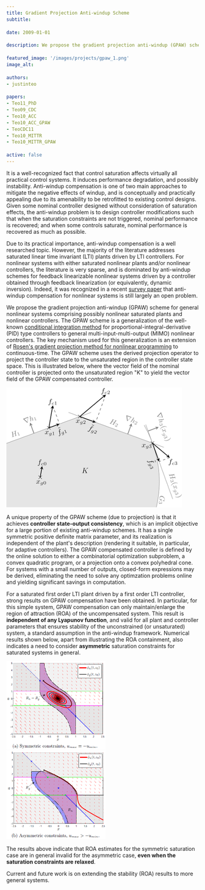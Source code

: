```yaml
---
title: Gradient Projection Anti-windup Scheme
subtitle:

date: 2009-01-01

description: We propose the gradient projection anti-windup (GPAW) scheme for general nonlinear systems comprising possibly nonlinear saturated plants and nonlinear controllers.

featured_image: '/images/projects/gpaw_1.png'
image_alt: 

authors:
- justinteo

papers:
- Teo11_PhD
- Teo09_CDC
- Teo10_ACC
- Teo10_ACC_GPAW
- TeoCDC11
- Teo10_MITTR
- Teo10_MITTR_GPAW

active: false
---
```


It is a well-recognized fact that control saturation affects virtually all practical control systems. It induces performance degradation, and possibly instability. Anti-windup compensation is one of two main approaches to mitigate the negative effects of windup, and is conceptually and practically appealing due to its amenability to be retrofitted to existing control designs. Given some nominal controller designed without consideration of saturation effects, the anti-windup problem is to design controller modifications such that when the saturation constraints are not triggered, nominal performance is recovered; and when some controls saturate, nominal performance is recovered as much as possible.

Due to its practical importance, anti-windup compensation is a well researched topic. However, the majority of the literature addresses saturated linear time invariant (LTI) plants driven by LTI controllers. For nonlinear systems with either saturated nonlinear plants and/or nonlinear controllers, the literature is very sparse, and is dominated by anti-windup schemes for feedback linearizable nonlinear systems driven by a controller obtained through feedback linearization (or equivalently, dynamic inversion). Indeed, it was recognized in a recent [survey paper](http://dx.doi.org/10.1049/iet-cta:20070435) that anti-windup compensation for nonlinear systems is still largely an open problem.

We propose the gradient projection anti-windup (GPAW) scheme for general nonlinear systems comprising possibly nonlinear saturated plants and nonlinear controllers. The GPAW scheme is a generalization of the well-known [conditional integration method](http://dx.doi.org/10.1007/1-84628-586-0_3) for proportional-integral-derivative (PID) type controllers to general multi-input-multi-output (MIMO) nonlinear controllers. The key mechanism used for this generalization is an extension of [Rosen's gradient projection method for nonlinear programming](http://www.jstor.org/stable/2098960) to continuous-time. The GPAW scheme uses the derived projection operator to project the controller state to the unsaturated region in the controller state space. This is illustrated below, where the vector field of the nominal controller is projected onto the unsaturated region "K" to yield the vector field of the GPAW compensated controller. 

![](/images/projects/gpaw_1.png)

A unique property of the GPAW scheme (due to projection) is that it achieves __controller state-output consistency__, which is an implicit objective for a large portion of existing anti-windup schemes. It has a single symmetric positive definite matrix parameter, and its realization is independent of the plant's description (rendering it suitable, in particular, for adaptive controllers). The GPAW compensated controller is defined by the online solution to either a combinatorial optimization subproblem, a convex quadratic program, or a projection onto a convex polyhedral cone. For systems with a small number of outputs, closed-form expressions may be derived, eliminating the need to solve any optimzation problems online and yielding significant savings in computation.

For a saturated first order LTI plant driven by a first order LTI controller, strong results on GPAW compensation have been obtained. In particular, for this simple system, GPAW compensation can only maintain/enlarge the region of attraction (ROA) of the uncompensated system. This result is __independent of any Lyapunov function__, and valid for all plant and controller parameters that ensures stability of the unconstrained (or unsaturated) system, a standard assumption in the anti-windup framework. Numerical results shown below, apart from illustrating the ROA containment, also indicates a need to consider __asymmetric__ saturation constraints for saturated systems in general. 

<div class="gallery" data-columns="2">
	<img src="/images/projects/gpaw_2.png">
	<img src="/images/projects/gpaw_3.png">
</div>

The results above indicate that ROA estimates for the symmetric saturation case are in general invalid for the asymmetric case, __even when the saturation constraints are relaxed__.

Current and future work is on extending the stability (ROA) results to more general systems. 